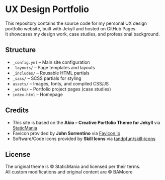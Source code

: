 # UX Design Portfolio

This repository contains the source code for my personal UX design portfolio website, built with Jekyll and hosted on GitHub Pages.  
It showcases my design work, case studies, and professional background.

## Structure
- `_config.yml` – Main site configuration  
- `_layouts/` – Page templates and layouts  
- `_includes/` – Reusable HTML partials  
- `_sass/` – SCSS partials for styling  
- `assets/` – Images, fonts, and compiled CSS/JS  
- `_works/` – Portfolio project pages (case studies)  
- `index.html` – Homepage  

## Credits
- This site is based on the **Akio – Creative Portfolio Theme for Jekyll** via [StaticMania](https://jekyllthemes.io/theme/akio-portfolio-jekyll-theme)
- Favicon provided by **John Sorrentino** via [Favicon.io](https://jekyllthemes.io/theme/akio-portfolio-jekyll-theme](https://favicon.io))
- Software/Code icons provided by **Skill Icons** via [tandpfun/skill-icons](https://github.com/tandpfun/skill-icons)

## License
The original theme is © StaticMania and licensed per their terms.  
All custom modifications and original content are © BAMoore
